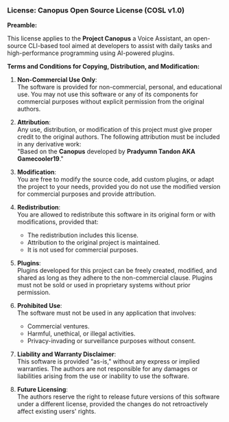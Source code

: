 ### License: Canopus Open Source License (COSL v1.0)

**Preamble:**

This license applies to the **Project Canopus** a Voice Assistant, an open-source CLI-based tool aimed at developers to assist with daily tasks and high-performance programming using AI-powered plugins.

**Terms and Conditions for Copying, Distribution, and Modification:**

1. **Non-Commercial Use Only**:  
   The software is provided for non-commercial, personal, and educational use. You may not use this software or any of its components for commercial purposes without explicit permission from the original authors.
   
2. **Attribution**:  
   Any use, distribution, or modification of this project must give proper credit to the original authors. The following attribution must be included in any derivative work:  
   "Based on the **Canopus** developed by **Pradyumn Tandon AKA Gamecooler19**."

3. **Modification**:  
   You are free to modify the source code, add custom plugins, or adapt the project to your needs, provided you do not use the modified version for commercial purposes and provide attribution.

4. **Redistribution**:  
   You are allowed to redistribute this software in its original form or with modifications, provided that:
   - The redistribution includes this license.
   - Attribution to the original project is maintained.
   - It is not used for commercial purposes.

5. **Plugins**:  
   Plugins developed for this project can be freely created, modified, and shared as long as they adhere to the non-commercial clause. Plugins must not be sold or used in proprietary systems without prior permission.

6. **Prohibited Use**:  
   The software must not be used in any application that involves:
   - Commercial ventures.
   - Harmful, unethical, or illegal activities.
   - Privacy-invading or surveillance purposes without consent.

7. **Liability and Warranty Disclaimer**:  
   This software is provided "as-is," without any express or implied warranties. The authors are not responsible for any damages or liabilities arising from the use or inability to use the software.

8. **Future Licensing**:  
   The authors reserve the right to release future versions of this software under a different license, provided the changes do not retroactively affect existing users' rights.